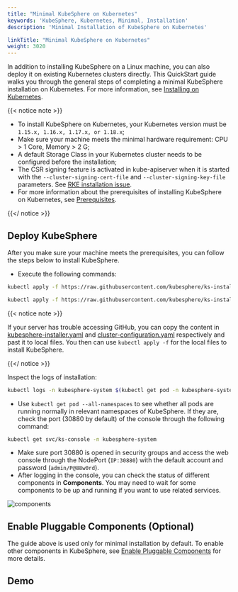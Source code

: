 ```yaml
---
title: "Minimal KubeSphere on Kubernetes"
keywords: 'KubeSphere, Kubernetes, Minimal, Installation'
description: 'Minimal Installation of KubeSphere on Kubernetes'

linkTitle: "Minimal KubeSphere on Kubernetes"
weight: 3020
---
```


In addition to installing KubeSphere on a Linux machine, you can also deploy it on existing Kubernetes clusters directly. This QuickStart guide walks you through the general steps of completing a minimal KubeSphere installation on Kubernetes. For more information, see [Installing on Kubernetes](../../installing-on-kubernetes/).

{{< notice note >}}

- To install KubeSphere on Kubernetes, your Kubernetes version must be `1.15.x, 1.16.x, 1.17.x, or 1.18.x`;
- Make sure your machine meets the minimal hardware requirement: CPU > 1 Core, Memory > 2 G;
- A default Storage Class in your Kubernetes cluster needs to be configured before the installation;
- The CSR signing feature is activated in kube-apiserver when it is started with the `--cluster-signing-cert-file` and `--cluster-signing-key-file` parameters. See [RKE installation issue](https://github.com/kubesphere/kubesphere/issues/1925#issuecomment-591698309).
- For more information about the prerequisites of installing KubeSphere on Kubernetes, see [Prerequisites](../../installing-on-kubernetes/introduction/prerequisites/).

{{</ notice >}}

## Deploy KubeSphere

After you make sure your machine meets the prerequisites, you can follow the steps below to install KubeSphere.

- Execute the following commands:

```bash
kubectl apply -f https://raw.githubusercontent.com/kubesphere/ks-installer/v3.0.0/deploy/kubesphere-installer.yaml
```

```bash
kubectl apply -f https://raw.githubusercontent.com/kubesphere/ks-installer/v3.0.0/deploy/cluster-configuration.yaml
```

{{< notice note >}}

If your server has trouble accessing GitHub, you can copy the content in [kubesphere-installer.yaml](https://raw.githubusercontent.com/kubesphere/ks-installer/v3.0.0/deploy/kubesphere-installer.yaml) and [cluster-configuration.yaml](https://raw.githubusercontent.com/kubesphere/ks-installer/v3.0.0/deploy/cluster-configuration.yaml) respectively and past it to local files. You then can use `kubectl apply -f` for the local files to install KubeSphere.

{{</ notice >}}

Inspect the logs of installation:

```bash
kubectl logs -n kubesphere-system $(kubectl get pod -n kubesphere-system -l app=ks-install -o jsonpath='{.items[0].metadata.name}') -f
```

- Use `kubectl get pod --all-namespaces` to see whether all pods are running normally in relevant namespaces of KubeSphere. If they are, check the port (30880 by default) of the console through the following command:

```bash
kubectl get svc/ks-console -n kubesphere-system
```

- Make sure port 30880 is opened in security groups and access the web console through the NodePort (`IP:30880`) with the default account and password (`admin/P@88w0rd`).
- After logging in the console, you can check the status of different components in **Components**. You may need to wait for some components to be up and running if you want to use related services.

![components](/images/docs/quickstart/kubesphere-components.png)

## Enable Pluggable Components (Optional)

The guide above is used only for minimal installation by default. To enable other components in KubeSphere, see [Enable Pluggable Components](../../pluggable-components/) for more details.

## Demo
<script src="https://asciinema.org/a/362121.js" id="asciicast-362121" async></script>
